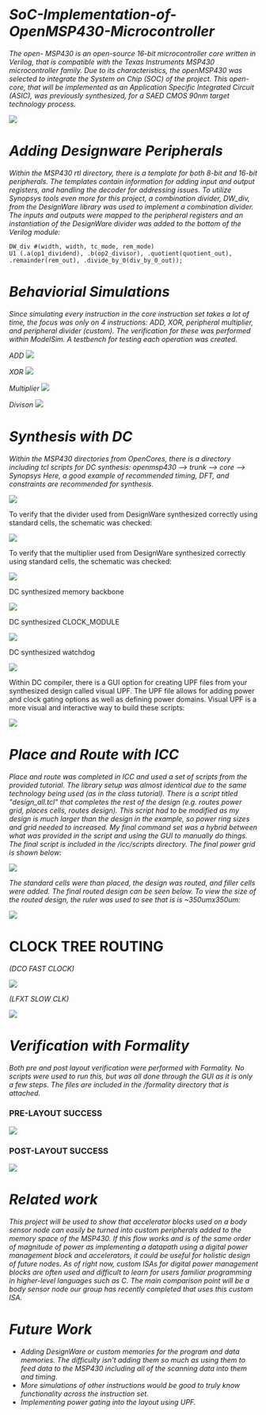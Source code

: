 # *SoC-Implementation-of-OpenMSP430-Microcontroller*
*The open- MSP430 is an open-source 16-bit microcontroller core written in Verilog, that is compatible with the Texas Instruments MSP430 microcontroller family. Due to its characteristics, the openMSP430 was selected to integrate the System on Chip (SOC) of the project. This open-core, that will be implemented as an Application Specific Integrated Circuit (ASIC), was previously synthesized, for a SAED CMOS 90nm target technology process.*

<img src= "https://github.com/abdelazeem201/SoC-Implementation-of-OpenMSP430-Microcontroller/blob/main/Pics%20of%20the%20project/openMSP430.png">

# *Adding Designware Peripherals*

*Within the MSP430 rtl directory, there is a template for both 8-bit and 16-bit peripherals. The templates contain information for adding input and output registers, and handling the decoder for addressing issues. To utilize Synopsys tools even more for this project, a combination divider, DW_div, from the DesignWare library was used to implement a combination divider. The inputs and outputs were mapped to the peripheral registers and an instantiation of the DesignWare divider was added to the bottom of the Verilog module:*

```
DW_div #(width, width, tc_mode, rem_mode)
U1 (.a(op1_dividend), .b(op2_divisor), .quotient(quotient_out), .remainder(rem_out), .divide_by_0(div_by_0_out));
```

# *Behaviorial Simulations*

*Since simulating every instruction in the core instruction set takes a lot of time, the focus was only on 4 instructions: ADD, XOR, peripheral multiplier, and peripheral divider (custom). The verification for these was performed within ModelSim. A testbench for testing each operation was created.*

*ADD*
<img src= "https://github.com/abdelazeem201/SoC-Implementation-of-OpenMSP430-Microcontroller/blob/main/Pics%20of%20the%20project/Sim_behav_and.png">

*XOR*
<img src= "https://github.com/abdelazeem201/SoC-Implementation-of-OpenMSP430-Microcontroller/blob/main/Pics%20of%20the%20project/Sim_behav_xor.png">

*Multiplier*
<img src= "https://github.com/abdelazeem201/SoC-Implementation-of-OpenMSP430-Microcontroller/blob/main/Pics%20of%20the%20project/Sim_behav_mult.png">

*Divison*
<img src= "https://github.com/abdelazeem201/SoC-Implementation-of-OpenMSP430-Microcontroller/blob/main/Pics%20of%20the%20project/Sim_behav_div.png">

# *Synthesis with DC*
*Within the MSP430 directories from OpenCores, there is a directory including tcl scripts for DC synthesis: openmsp430 --> trunk --> core --> Synopsys Here, a good example of recommended timing, DFT, and constraints are recommended for synthesis.*

<img src= "https://github.com/abdelazeem201/SoC-Implementation-of-OpenMSP430-Microcontroller/blob/main/Pics%20of%20the%20project/openMSP430_DC_2.png">

To verify that the divider used from DesignWare synthesized correctly using standard cells, the schematic was checked:

<img src= "https://github.com/abdelazeem201/SoC-Implementation-of-OpenMSP430-Microcontroller/blob/main/Pics%20of%20the%20project/divider_2.png">

To verify that the multiplier used from DesignWare synthesized correctly using standard cells, the schematic was checked:

<img src= "https://github.com/abdelazeem201/SoC-Implementation-of-OpenMSP430-Microcontroller/blob/main/Pics%20of%20the%20project/multiplier_2.png">

DC synthesized memory backbone

<img src= "https://github.com/abdelazeem201/SoC-Implementation-of-OpenMSP430-Microcontroller/blob/main/Pics%20of%20the%20project/mem_backbone_2.png">

DC synthesized CLOCK_MODULE

<img src= "https://github.com/abdelazeem201/SoC-Implementation-of-OpenMSP430-Microcontroller/blob/main/Pics%20of%20the%20project/CLOCK_MODULE_2.png">

DC synthesized watchdog

<img src= "https://github.com/abdelazeem201/SoC-Implementation-of-OpenMSP430-Microcontroller/blob/main/Pics%20of%20the%20project/watchdog_2.png">

Within DC compiler, there is a GUI option for creating UPF files from your synthesized design called visual UPF. The UPF file allows for adding power and clock gating options as well as defining power domains. Visual UPF is a more visual and interactive way to build these scripts:

<img src= "https://github.com/abdelazeem201/SoC-Implementation-of-OpenMSP430-Microcontroller/blob/main/Pics%20of%20the%20project/663px-Visual_UPF.png">

# *Place and Route with ICC*
*Place and route was completed in ICC and used a set of scripts from the provided tutorial. The library setup was almost identical due to the same technology being used (as in the class tutorial). There is a script titled "design_all.tcl" that completes the rest of the design (e.g. routes power grid, places cells, routes design). This script had to be modified as my design is much larger than the design in the example, so power ring sizes and grid needed to increased. My final command set was a hybrid between what was provided in the script and using the GUI to manually do things. The final script is included in the /icc/scripts directory. The final power grid is shown below:*

<img src= "https://github.com/abdelazeem201/SoC-Implementation-of-OpenMSP430-Microcontroller/blob/main/Pics%20of%20the%20project/Icc_power_grid.png">

*The standard cells were than placed, the design was routed, and filler cells were added. The final routed design can be seen below. To view the size of the routed design, the ruler was used to see that is is ~350umx350um:*

<img src= "https://github.com/abdelazeem201/SoC-Implementation-of-OpenMSP430-Microcontroller/blob/main/Pics%20of%20the%20project/Icc_final_route_rulers.png">

# CLOCK TREE ROUTING

*(DCO FAST CLOCK)*

<img src= "https://github.com/abdelazeem201/SoC-Implementation-of-OpenMSP430-Microcontroller/blob/main/Pics%20of%20the%20project/Icc_final_routeclktree_dco.png">

*(LFXT SLOW CLK)*

<img src= "https://github.com/abdelazeem201/SoC-Implementation-of-OpenMSP430-Microcontroller/blob/main/Pics%20of%20the%20project/Icc_final_routeclktree_lfxt.png">


# *Verification with Formality*
*Both pre and post layout verification were performed with Formality. No scripts were used to run this, but was all done through the GUI as it is only a few steps. The files are included in the /formality directory that is attached.*

### PRE-LAYOUT SUCCESS

<img src= "https://github.com/abdelazeem201/SoC-Implementation-of-OpenMSP430-Microcontroller/blob/main/Pics%20of%20the%20project/Formality_prelayout_success.png">

### POST-LAYOUT SUCCESS

<img src= "https://github.com/abdelazeem201/SoC-Implementation-of-OpenMSP430-Microcontroller/blob/main/Pics%20of%20the%20project/Formality_postlayout_success.png">

# *Related work*

*This project will be used to show that accelerator blocks used on a body sensor node can easily be turned into custom peripherals added to the memory space of the MSP430. If this flow works and is of the same order of magnitude of power as implementing a datapath using a digital power management block and accelerators, it could be useful for holistic design of future nodes. As of right now, custom ISAs for digital power management blocks are often used and difficult to learn for users familiar programming in higher-level languages such as C. The main comparison point will be a body sensor node our group has recently completed that uses this custom ISA.*

# *Future Work*

* *Adding DesignWare or custom memories for the program and data memories. The difficulty isn't adding them so much as using them to feed data to the MSP430 including all of the scanning data into them and timing.*
* *More simulations of other instructions would be good to truly know functionality across the instruction set.*
* *Implementing power gating into the layout using UPF.*
